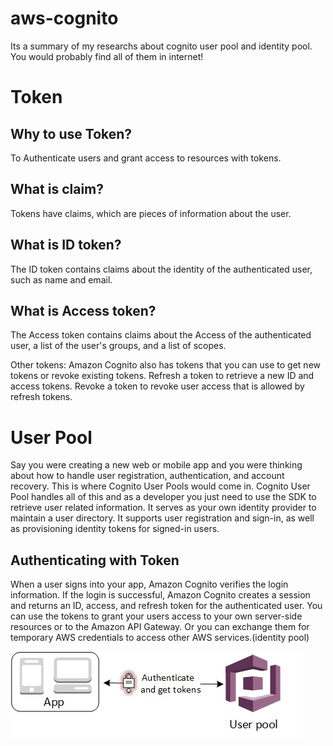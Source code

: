 # aws-cognito
Its a summary of my researchs about cognito user pool and identity pool. You would probably find all of them in internet!

# Token
## Why to use Token?
To Authenticate users and grant access to resources with tokens. 

## What is claim?
Tokens have claims, which are pieces of information about the user. 

## What is ID token?
The ID token contains claims about the identity of the authenticated user, such as name and email. 

## What is Access token?
The Access token contains claims about the Access of the authenticated user, a list of the user's groups, and a list of scopes. 

Other tokens: 
Amazon Cognito also has tokens that you can use to get new tokens or revoke existing tokens. Refresh a token to retrieve a new ID and access tokens. Revoke a token to revoke user access that is allowed by refresh tokens.

# User Pool
Say you were creating a new web or mobile app and you were thinking about how to handle user registration, authentication, and account recovery. This is where Cognito User Pools would come in. Cognito User Pool handles all of this and as a developer you just need to use the SDK to retrieve user related information.
It serves as your own identity provider to maintain a user directory. It supports user registration and sign-in, as well as provisioning identity tokens for signed-in users.

## Authenticating with Token
When a user signs into your app, Amazon Cognito verifies the login information. 
If the login is successful, Amazon Cognito creates a session and returns an ID, access, and refresh token for the authenticated user. 
You can use the tokens to grant your users access to your own server-side resources or to the Amazon API Gateway. 
Or you can exchange them for temporary AWS credentials to access other AWS services.(identity pool)

![user-pool](images/user-pool.jpg?raw=true "user-pool")

